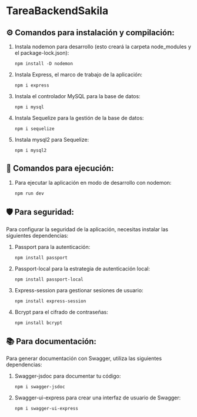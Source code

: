 # TareaBackendSakila

## ⚙️ Comandos para instalación y compilación:

1. Instala nodemon para desarrollo (esto creará la carpeta node_modules y el package-lock.json):

   ```
   npm install -D nodemon
   ```

2. Instala Express, el marco de trabajo de la aplicación:

   ```
   npm i express
   ```

3. Instala el controlador MySQL para la base de datos:

   ```
   npm i mysql
   ```

4. Instala Sequelize para la gestión de la base de datos:

   ```
   npm i sequelize
   ```

5. Instala mysql2 para Sequelize:

   ```
   npm i mysql2
   ```

## 🚀 Comandos para ejecución:

1. Para ejecutar la aplicación en modo de desarrollo con nodemon:

   ```
   npm run dev
   ```


## 🛡️ Para seguridad:

Para configurar la seguridad de la aplicación, necesitas instalar las siguientes dependencias:

1. Passport para la autenticación:
   ```
   npm install passport
   ```

2. Passport-local para la estrategia de autenticación local:
   ```
   npm install passport-local
   ```

3. Express-session para gestionar sesiones de usuario:
   ```
   npm install express-session
   ```

4. Bcrypt para el cifrado de contraseñas:
   ```
   npm install bcrypt
   ```

## 📚 Para documentación:

Para generar documentación con Swagger, utiliza las siguientes dependencias:

1. Swagger-jsdoc para documentar tu código:
   ```
   npm i swagger-jsdoc
   ```

2. Swagger-ui-express para crear una interfaz de usuario de Swagger:
   ```
   npm i swagger-ui-express
   ```
